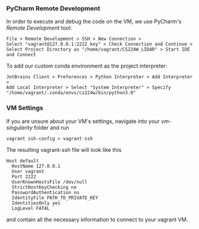 ### PyCharm Remote Development

In order to execute and debug the code on the VM, we use PyCharm's *Remote Development* tool:

    File > Remote Development > SSH > New Connection > 
    Select "vagrant@127.0.0.1:2222 key" > Check Connection and Continue > 
    Select Project Directory as "/home/vagrant/CS224W_LIDAR" > Start IDE and Connect

To add our custom conda environment as the project interpreter:

    JetBrains Client > Preferences > Python Interpreter > Add Interpreter >
    Add Local Interpreter > Select "System Interpreter" > Specify "/home/vagrant/.conda/envs/cs224w/bin/python3.9"

### VM Settings

If you are unsure about your VM's settings, navigate into your *vm-singularity* folder and run 

    vagrant ssh-config > vagrant-ssh

The resulting vagrant-ssh file will look like this 

    Host default 
      HostName 127.0.0.1 
      User vagrant 
      Port 2222 
      UserKnownHostsFile /dev/null 
      StrictHostKeyChecking no 
      PasswordAuthentication no 
      IdentityFile PATH_TO_PRIVATE_KEY
      IdentitiesOnly yes 
      LogLevel FATAL

and contain all the necessary information to connect to your vagrant VM.

